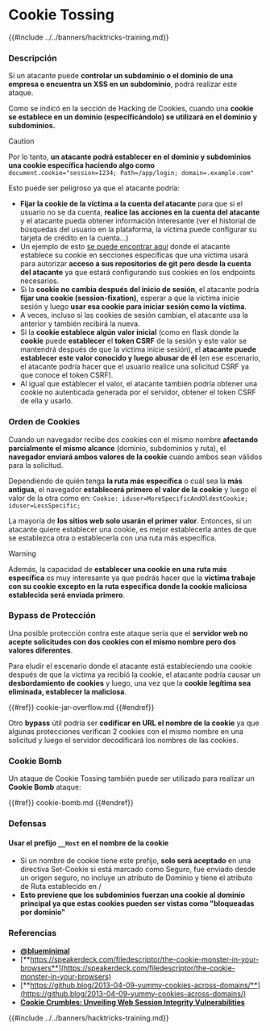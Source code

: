 # Cookie Tossing

{{#include ../../banners/hacktricks-training.md}}

### Descripción

Si un atacante puede **controlar un subdominio o el dominio de una empresa o encuentra un XSS en un subdominio**, podrá realizar este ataque.

Como se indicó en la sección de Hacking de Cookies, cuando una **cookie se establece en un dominio (especificándolo) se utilizará en el dominio y subdominios.**

> [!CAUTION]
> Por lo tanto, **un atacante podrá establecer en el dominio y subdominios una cookie específica haciendo algo como** `document.cookie="session=1234; Path=/app/login; domain=.example.com"`

Esto puede ser peligroso ya que el atacante podría:

- **Fijar la cookie de la víctima a la cuenta del atacante** para que si el usuario no se da cuenta, **realice las acciones en la cuenta del atacante** y el atacante pueda obtener información interesante (ver el historial de búsquedas del usuario en la plataforma, la víctima puede configurar su tarjeta de crédito en la cuenta...)
- Un ejemplo de esto [se puede encontrar aquí](https://snyk.io/articles/hijacking-oauth-flows-via-cookie-tossing/) donde el atacante establece su cookie en secciones específicas que una víctima usará para autorizar **acceso a sus repositorios de git pero desde la cuenta del atacante** ya que estará configurando sus cookies en los endpoints necesarios.
- Si la **cookie no cambia después del inicio de sesión**, el atacante podría **fijar una cookie (session-fixation)**, esperar a que la víctima inicie sesión y luego **usar esa cookie para iniciar sesión como la víctima**.
- A veces, incluso si las cookies de sesión cambian, el atacante usa la anterior y también recibirá la nueva.
- Si la **cookie establece algún valor inicial** (como en flask donde la **cookie** puede **establecer** el **token CSRF** de la sesión y este valor se mantendrá después de que la víctima inicie sesión), el **atacante puede establecer este valor conocido y luego abusar de él** (en ese escenario, el atacante podría hacer que el usuario realice una solicitud CSRF ya que conoce el token CSRF).
- Al igual que establecer el valor, el atacante también podría obtener una cookie no autenticada generada por el servidor, obtener el token CSRF de ella y usarlo.

### Orden de Cookies

Cuando un navegador recibe dos cookies con el mismo nombre **afectando parcialmente el mismo alcance** (dominio, subdominios y ruta), el **navegador enviará ambos valores de la cookie** cuando ambos sean válidos para la solicitud.

Dependiendo de quién tenga **la ruta más específica** o cuál sea la **más antigua**, el navegador **establecerá primero el valor de la cookie** y luego el valor de la otra como en: `Cookie: iduser=MoreSpecificAndOldestCookie; iduser=LessSpecific;`

La mayoría de **los sitios web solo usarán el primer valor**. Entonces, si un atacante quiere establecer una cookie, es mejor establecerla antes de que se establezca otra o establecerla con una ruta más específica.

> [!WARNING]
> Además, la capacidad de **establecer una cookie en una ruta más específica** es muy interesante ya que podrás hacer que la **víctima trabaje con su cookie excepto en la ruta específica donde la cookie maliciosa establecida será enviada primero**.

### Bypass de Protección

Una posible protección contra este ataque sería que el **servidor web no acepte solicitudes con dos cookies con el mismo nombre pero dos valores diferentes**.

Para eludir el escenario donde el atacante está estableciendo una cookie después de que la víctima ya recibió la cookie, el atacante podría causar un **desbordamiento de cookies** y luego, una vez que la **cookie legítima sea eliminada, establecer la maliciosa**.

{{#ref}}
cookie-jar-overflow.md
{{#endref}}

Otro **bypass** útil podría ser **codificar en URL el nombre de la cookie** ya que algunas protecciones verifican 2 cookies con el mismo nombre en una solicitud y luego el servidor decodificará los nombres de las cookies.

### Cookie Bomb

Un ataque de Cookie Tossing también puede ser utilizado para realizar un **Cookie Bomb** ataque:

{{#ref}}
cookie-bomb.md
{{#endref}}

### Defensa**s**

#### **Usar el prefijo `__Host` en el nombre de la cookie**

- Si un nombre de cookie tiene este prefijo, **solo será aceptado** en una directiva Set-Cookie si está marcado como Seguro, fue enviado desde un origen seguro, no incluye un atributo de Dominio y tiene el atributo de Ruta establecido en /
- **Esto previene que los subdominios fuerzan una cookie al dominio principal ya que estas cookies pueden ser vistas como "bloqueadas por dominio"**

### Referencias

- [**@blueminimal**](https://twitter.com/blueminimal)
- [**https://speakerdeck.com/filedescriptor/the-cookie-monster-in-your-browsers**](https://speakerdeck.com/filedescriptor/the-cookie-monster-in-your-browsers)
- [**https://github.blog/2013-04-09-yummy-cookies-across-domains/**](https://github.blog/2013-04-09-yummy-cookies-across-domains/)
- [**Cookie Crumbles: Unveiling Web Session Integrity Vulnerabilities**](https://www.youtube.com/watch?v=F_wAzF4a7Xg)

{{#include ../../banners/hacktricks-training.md}}
